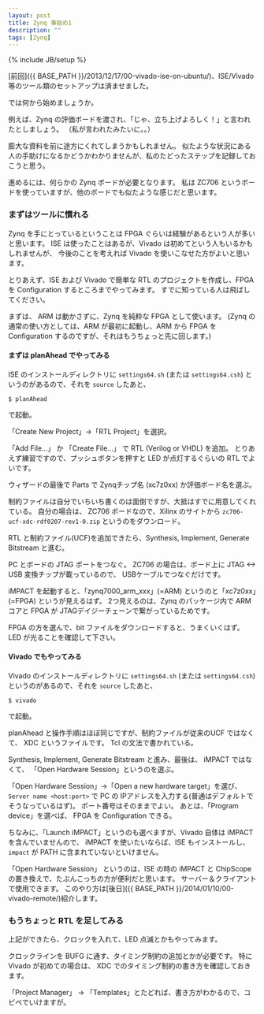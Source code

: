 ```yaml
---
layout: post
title: Zynq 事始め1
description: ""
tags: [Zynq]
---
```

{% include JB/setup %}

[前回]({{ BASE_PATH }}/2013/12/17/00-vivado-ise-on-ubuntu/)、ISE/Vivado
等のツール類のセットアップは済ませました。

では何から始めましょうか。

例えば、Zynq の評価ボードを渡され、「じゃ、立ち上げよろしく！」と言われたとしましょう。
（私が言われたみたいに。。）

膨大な資料を前に途方にくれてしまうかもしれません。
似たような状況にある人の手助けになるかどうかわかりませんが、私のたどったステップを記録しておこうと思う。

進めるには、何らかの Zynq ボードが必要となります。
私は ZC706 というボードを使っていますが、他のボードでも似たような感じだと思います。

### まずはツールに慣れる

Zynq を手にとっているということは FPGA ぐらいは経験があるという人が多いと思います。
ISE は使ったことはあるが、Vivado は初めてという人もいるかもしれませんが、
今後のことを考えれば Vivado を使いこなせた方がよいと思います。

とりあえず、ISE および Vivado で簡単な RTL のプロジェクトを作成し、FPGA を
Configuration するところまでやってみます。
すでに知っている人は飛ばしてください。

まずは、 ARM は動かさずに、Zynq を純粋な FPGA として使います。
(Zynq の通常の使い方としては、ARM が最初に起動し、ARM から FPGA を
Configuration するのですが、それはもうちょっと先に回します。)

#### まずは planAhead でやってみる

ISE のインストールディレクトリに `settings64.sh` (または `settings64.csh`)
というのがあるので、それを `source` したあと、

    $ planAhead

で起動。

「Create New Project」→「RTL Project」を選択。

「Add File...」 か 「Create File...」 で RTL (Verilog or VHDL) を追加。
とりあえず練習ですので、プッシュボタンを押すと LED が点灯するぐらいの RTL でよいです。

ウィザードの最後で Parts で Zynqチップ名 (xc7z0xx) か評価ボード名を選ぶ。

制約ファイルは自分でいちいち書くのは面倒ですが、大抵はすでに用意してくれている。
自分の場合は、 ZC706 ボードなので、Xilinx のサイトから
`zc706-ucf-xdc-rdf0207-rev1-0.zip` というのをダウンロード。

RTL と制約ファイル(UCF)を追加できたら、Synthesis, Implement, Generate Bitstream と進む。

PC とボードの JTAG ポートをつなぐ。
ZC706 の場合は、ボード上に JTAG <-> USB 変換チップが載っているので、
USBケーブルでつなぐだけです。

iMPACT を起動すると、「zynq7000_arm_xxx」(=ARM) というのと「xc7z0xx」(=FPGA) というが見えるはず。
2つ見えるのは、Zynq のパッケージ内で ARM コアと FPGA が JTAGデイジーチェーンで繋がっているためです。

FPGA の方を選んで、bit ファイルをダウンロードすると、うまくいくはず。
LED が光ることを確認して下さい。

#### Vivado でもやってみる

Vivado のインストールディレクトリに `settings64.sh` (または `settings64.csh`)
というのがあるので、それを `source` したあと、

    $ vivado

で起動。

planAhead と操作手順はほぼ同じですが、制約ファイルが従来のUCF ではなくて、
XDC というファイルです。
Tcl の文法で書かれている。

Synthesis, Implement, Generate Bitstream と進み、最後は、 iMPACT ではなくて、
「Open Hardware Session」というのを選ぶ。

「Open Hardware Session」→「Open a new hardware target」を選び、
`Server name <host:port>` で PC の IPアドレスを入力する(普通はデフォルトでそうなっているはず)。
ポート番号はそのままでよい。
あとは、「Program device」を選べば、 FPGA を Configuration できる。

ちなみに、「Launch iMPACT」というのも選べますが、Vivado 自体は iMPACT を含んでいませんので、
iMPACT を使いたいならば、ISE もインストールし、 `impact` が PATH に含まれていないといけません。

「Open Hardware Session」 というのは、ISE の時の iMPACT と ChipScope の置き換えで、たぶんこっちの方が便利だと思います。
サーバー＆クライアントで使用できます。
このやり方は[後日]({{ BASE_PATH }}/2014/01/10/00-vivado-remote/)紹介します。

### もうちょっと RTL を足してみる

上記ができたら、クロックを入れて、LED 点滅とかもやってみます。

クロックラインを BUFG に通す、タイミング制約の追加とかが必要です。
特に Vivado が初めての場合は、 XDC でのタイミング制約の書き方を確認しておきます。

「Project Manager」 → 「Templates」とたどれば、書き方がわかるので、コピペでいけますが。
